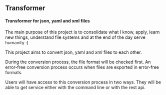 ## Transformer
#### Transformer for json, yaml and xml files

The main purpose of this project is to consolidate what I know, apply, learn new things, understand file systems and at the end of the day serve humanity :)

This project aims to convert json, yaml and xml files to each other.

During the conversion process, the file format will be checked first. An error-free conversion process occurs when files are exported in error-free formats.

Users will have access to this conversion process in two ways. They will be able to get service either with the command line or with the rest api.